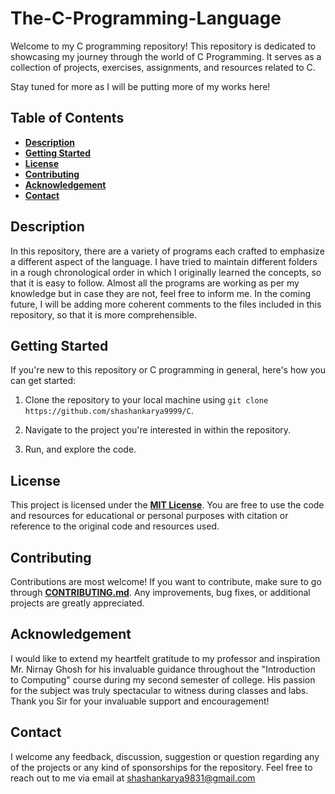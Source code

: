 # The-C-Programming-Language

Welcome to my C programming repository! This repository is dedicated to showcasing my journey through the world of C Programming. It serves as a collection of projects, exercises, assignments, and resources related to C. 

Stay tuned for more as I will be putting more of my works here!

## Table of Contents
- [**Description**](#Description)
- [**Getting Started**](#Getting-Started)
- [**License**](#License)
- [**Contributing**](#Contributing)
- [**Acknowledgement**](#Acknowledgement)
- [**Contact**](#Contact)

## Description
In this repository, there are a variety of programs each crafted to emphasize a different aspect of the language. I have tried to maintain different folders in a rough chronological order in which I originally learned the concepts, so that it is easy to follow. Almost all the programs are working as per my knowledge but in case they are not, feel free to inform me. In the coming future, I will be adding more coherent comments to the files included in this repository, so that it is more comprehensible.

## Getting Started
If you're new to this repository or C programming in general, here's how you can get started:

1. Clone the repository to your local machine using `git clone https://github.com/shashankarya9999/C`.

2. Navigate to the project you're interested in within the repository.

3. Run, and explore the code.

## License
This project is licensed under the [**MIT License**](https://github.com/shashankarya9999/C/blob/main/LICENSE). You are free to use the code and resources for educational or personal purposes with citation or reference to the original code and resources used.

## Contributing
Contributions are most welcome! If you want to contribute, make sure to go through [**CONTRIBUTING.md**](https://github.com/shashankarya9999/C/blob/main/CONTRIBUTING.md). Any improvements, bug fixes, or additional projects are greatly appreciated.

## Acknowledgement
I would like to extend my heartfelt gratitude to my professor and inspiration Mr. Nirnay Ghosh for his invaluable guidance throughout the "Introduction to Computing" course during my second semester of college. His passion for the subject was truly spectacular to witness during classes and labs. Thank you Sir for your invaluable support and encouragement!  

## Contact
I welcome any feedback, discussion, suggestion or question regarding any of the projects or any kind of sponsorships for the repository. Feel free to reach out to me via email at shashankarya9831@gmail.com
